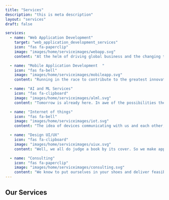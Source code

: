 ```yaml
---
title: "Services"
description: "this is meta description"
layout: "services"
draft: false

services:
  - name: "Web Application Development"
    target: "web_application_development_services"
    icon: "fas fa-paperclip"
    image: "images/home/serviceimages/webapp.svg"
    content: "At the helm of driving global business and the changing times is web development..."

  - name: "Mobile Application Development  "
    icon: "fas fa-bell"
    image: "images/home/serviceimages/mobileapp.svg"
    content: "Running in the race to contribute to the greatest innovation of the 21st century, yet..."

  - name: "AI and ML Services"
    icon: "fas fa-clipboard"
    image: "images/home/serviceimages/alml.svg"
    content: "Tomorrow is already here. In awe of the possibilities the future has to offer excited us to contribute more..."

  - name: "Internet of things"
    icon: "fas fa-bell"
    image: "images/home/serviceimages/iot.svg"
    content: "The idea of devices communicating with us and each other, opens up a futuristic lifestyle..."

  - name: "Design UI/UX"
    icon: "fas fa-clipboard"
    image: "images/home/serviceimages/uiux.svg"
    content: "Well, we all do judge a book by its cover. So we make apps that you can't refuse to use..."

  - name: "Consulting"
    icon: "fas fa-paperclip"
    image: "images/home/serviceimages/consulting.svg"
    content: "We know to put ourselves in your shoes and deliver feasible solutions necessary for your business..."
---
```


## Our **Services**
